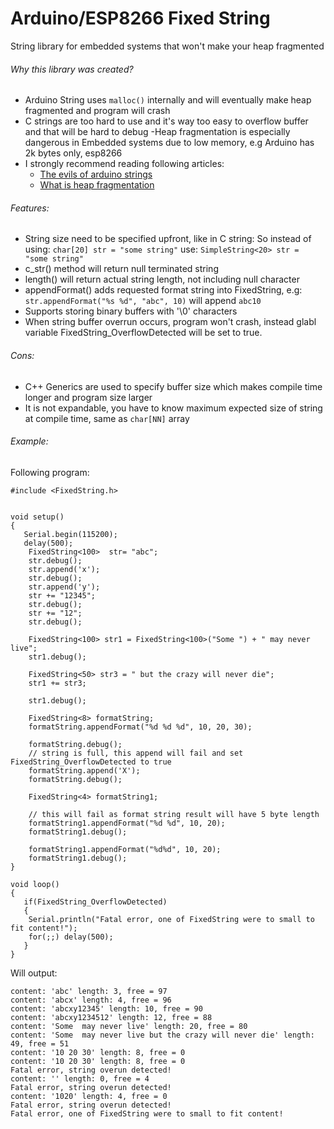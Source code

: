 # Arduino/ESP8266 Fixed String

String library for embedded systems that won't make your heap fragmented

###### Why this library was created?

 - Arduino String uses `malloc()` internally and will eventually make heap fragmented and program will crash
 - C strings are too hard to use and it's way too easy to overflow buffer and that will be hard to debug
 -Heap fragmentation is especially dangerous in Embedded systems due to low memory, e.g Arduino has 2k bytes only, esp8266
 - I strongly recommend reading following articles:
   - [The evils of arduino strings](https://hackingmajenkoblog.wordpress.com/2016/02/04/the-evils-of-arduino-strings/)
   - [What is heap fragmentation](http://blog.quasardb.net/what-is-heap-fragmentation/)
###### Features:
  - String size need to be specified upfront, like in C string:
    So instead of using:
    `char[20] str = "some string"`
    use:
    `SimpleString<20> str = "some string"`
  - c_str() method will return null terminated string
  - length() will return actual string length, not including null character
  - appendFormat() adds requested format string into FixedString, e.g: `str.appendFormat("%s %d", "abc", 10)` will append `abc10`
  - Supports storing binary buffers with '\0' characters
  - When string buffer overrun occurs, program won't crash, instead glabl variable FixedString_OverflowDetected will be set to true.
###### Cons:
  - C++ Generics are used to specify buffer size which makes compile time longer and program size larger
  - It is not expandable, you have to know maximum expected size of string at compile time, same as `char[NN]` array
###### Example:
 
 Following program:
 
```
#include <FixedString.h>


void setup() 
{
   Serial.begin(115200);   
   delay(500);
    FixedString<100>  str= "abc";
    str.debug();
    str.append('x');
    str.debug();
    str.append('y');
    str += "12345";
    str.debug();
    str += "12";
    str.debug();

    FixedString<100> str1 = FixedString<100>("Some ") + " may never live";
    str1.debug();

    FixedString<50> str3 = " but the crazy will never die";
    str1 += str3;

    str1.debug();

    FixedString<8> formatString;
    formatString.appendFormat("%d %d %d", 10, 20, 30);
    
    formatString.debug();
    // string is full, this append will fail and set FixedString_OverflowDetected to true
    formatString.append('X'); 
    formatString.debug();

    FixedString<4> formatString1;

    // this will fail as format string result will have 5 byte length
    formatString1.appendFormat("%d %d", 10, 20);
    formatString1.debug();

    formatString1.appendFormat("%d%d", 10, 20);
    formatString1.debug();
}

void loop() 
{
   if(FixedString_OverflowDetected)
   {
    Serial.println("Fatal error, one of FixedString were to small to fit content!");
    for(;;) delay(500);
   }  
}
```
Will output:
```
content: 'abc' length: 3, free = 97
content: 'abcx' length: 4, free = 96
content: 'abcxy12345' length: 10, free = 90
content: 'abcxy1234512' length: 12, free = 88
content: 'Some  may never live' length: 20, free = 80
content: 'Some  may never live but the crazy will never die' length: 49, free = 51
content: '10 20 30' length: 8, free = 0
content: '10 20 30' length: 8, free = 0
Fatal error, string overun detected!
content: '' length: 0, free = 4
Fatal error, string overun detected!
content: '1020' length: 4, free = 0
Fatal error, string overun detected!
Fatal error, one of FixedString were to small to fit content!

```
